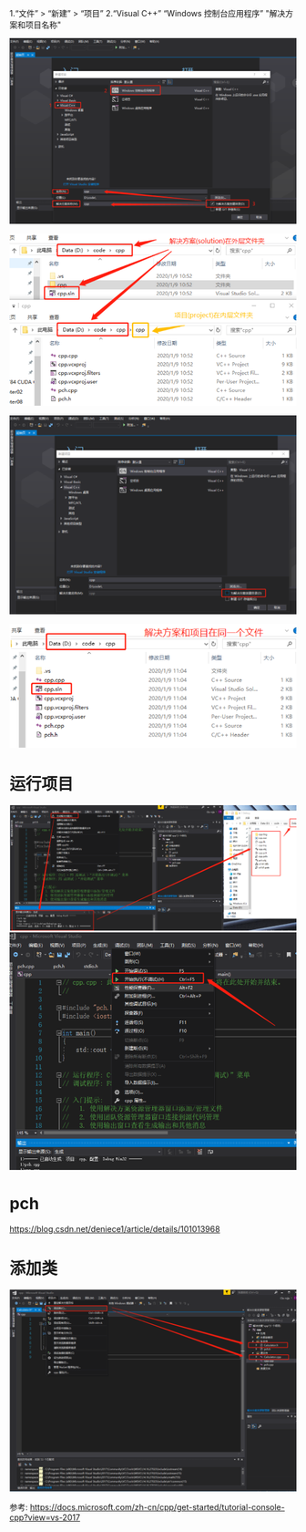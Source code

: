1.“文件” > “新建” > “项目”
2.“Visual C++” “Windows 控制台应用程序” "解决方案和项目名称"

![alt text](VS2017/1.png)


![alt text](VS2017/2.png)

![alt text](VS2017/3.png)


![alt text](VS2017/4.png)




# 运行项目

![alt text](VS2017/5.png)
![alt text](VS2017/6.png)




# pch
https://blog.csdn.net/deniece1/article/details/101013968




# 添加类
![alt text](VS2017/7.png)



参考:
https://docs.microsoft.com/zh-cn/cpp/get-started/tutorial-console-cpp?view=vs-2017